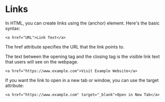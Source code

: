 # Links

In HTML, you can create links using the <a> (anchor) element. Here's the basic syntax:

```
<a href="URL">Link Text</a>

```

The href attribute specifies the URL that the link points to.

The text between the opening <a> tag and the closing </a> tag is the visible link text that users will see on the webpage.

```
<a href="https://www.example.com">Visit Example Website</a>

```

If you want the link to open in a new tab or window, you can use the target attribute:

```
<a href="https://www.example.com" target="_blank">Open in New Tab</a>

```

